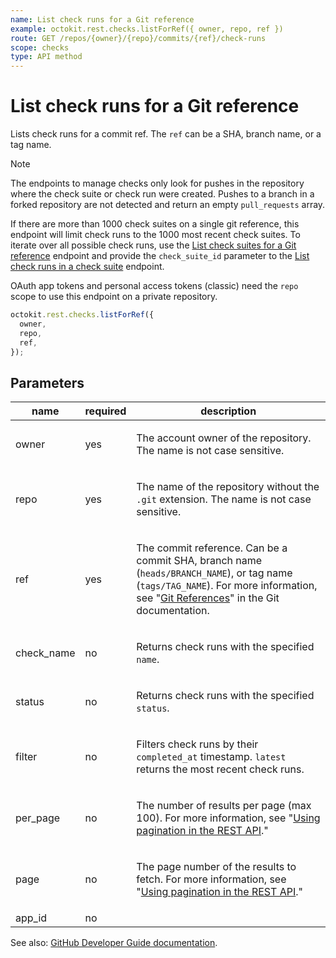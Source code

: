 ```yaml
---
name: List check runs for a Git reference
example: octokit.rest.checks.listForRef({ owner, repo, ref })
route: GET /repos/{owner}/{repo}/commits/{ref}/check-runs
scope: checks
type: API method
---
```


# List check runs for a Git reference

Lists check runs for a commit ref. The `ref` can be a SHA, branch name, or a tag name.

> [!NOTE]
> The endpoints to manage checks only look for pushes in the repository where the check suite or check run were created. Pushes to a branch in a forked repository are not detected and return an empty `pull_requests` array.

If there are more than 1000 check suites on a single git reference, this endpoint will limit check runs to the 1000 most recent check suites. To iterate over all possible check runs, use the [List check suites for a Git reference](https://docs.github.com/rest/reference/checks#list-check-suites-for-a-git-reference) endpoint and provide the `check_suite_id` parameter to the [List check runs in a check suite](https://docs.github.com/rest/reference/checks#list-check-runs-in-a-check-suite) endpoint.

OAuth app tokens and personal access tokens (classic) need the `repo` scope to use this endpoint on a private repository.

```js
octokit.rest.checks.listForRef({
  owner,
  repo,
  ref,
});
```

## Parameters

<table>
  <thead>
    <tr>
      <th>name</th>
      <th>required</th>
      <th>description</th>
    </tr>
  </thead>
  <tbody>
    <tr><td>owner</td><td>yes</td><td>

The account owner of the repository. The name is not case sensitive.

</td></tr>
<tr><td>repo</td><td>yes</td><td>

The name of the repository without the `.git` extension. The name is not case sensitive.

</td></tr>
<tr><td>ref</td><td>yes</td><td>

The commit reference. Can be a commit SHA, branch name (`heads/BRANCH_NAME`), or tag name (`tags/TAG_NAME`). For more information, see "[Git References](https://git-scm.com/book/en/v2/Git-Internals-Git-References)" in the Git documentation.

</td></tr>
<tr><td>check_name</td><td>no</td><td>

Returns check runs with the specified `name`.

</td></tr>
<tr><td>status</td><td>no</td><td>

Returns check runs with the specified `status`.

</td></tr>
<tr><td>filter</td><td>no</td><td>

Filters check runs by their `completed_at` timestamp. `latest` returns the most recent check runs.

</td></tr>
<tr><td>per_page</td><td>no</td><td>

The number of results per page (max 100). For more information, see "[Using pagination in the REST API](https://docs.github.com/rest/using-the-rest-api/using-pagination-in-the-rest-api)."

</td></tr>
<tr><td>page</td><td>no</td><td>

The page number of the results to fetch. For more information, see "[Using pagination in the REST API](https://docs.github.com/rest/using-the-rest-api/using-pagination-in-the-rest-api)."

</td></tr>
<tr><td>app_id</td><td>no</td><td>

</td></tr>
  </tbody>
</table>

See also: [GitHub Developer Guide documentation](https://docs.github.com/rest/checks/runs#list-check-runs-for-a-git-reference).

